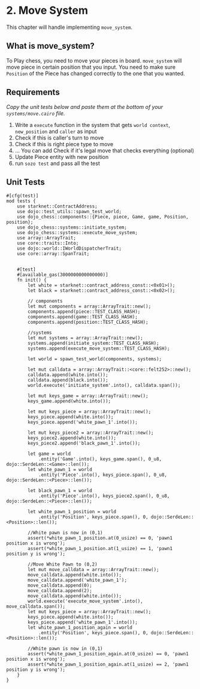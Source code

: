 # 2. Move System

This chapter will handle implementing `move_system`.

## What is move_system?

To Play chess, you need to move your pieces in board. `move_system` will move piece in certain position that you input. You need to make sure `Position` of the Piece has changed correctly to the one that you wanted.

## Requirements

_Copy the unit tests below and paste them at the bottom of your `systems/move.cairo` file._

1. Write a `execute` function in the system that gets `world context`, `new_position` and `caller` as input
2. Check if this is caller's turn to move
3. Check if this is right piece type to move
4. ... You can add Check if it's legal move that checks everything (optional)
5. Update Piece entity with new position
6. run `sozo test` and pass all the test

## Unit Tests

```rust,ignore
#[cfg(test)]
mod tests {
    use starknet::ContractAddress;
    use dojo::test_utils::spawn_test_world;
    use dojo_chess::components::{Piece, piece, Game, game, Position, position};
    use dojo_chess::systems::initiate_system;
    use dojo_chess::systems::execute_move_system;
    use array::ArrayTrait;
    use core::traits::Into;
    use dojo::world::IWorldDispatcherTrait;
    use core::array::SpanTrait;


    #[test]
    #[available_gas(3000000000000000)]
    fn init() {
        let white = starknet::contract_address_const::<0x01>();
        let black = starknet::contract_address_const::<0x02>();

        // components
        let mut components = array::ArrayTrait::new();
        components.append(piece::TEST_CLASS_HASH);
        components.append(game::TEST_CLASS_HASH);
        components.append(position::TEST_CLASS_HASH);

        //systems
        let mut systems = array::ArrayTrait::new();
        systems.append(initiate_system::TEST_CLASS_HASH);
        systems.append(execute_move_system::TEST_CLASS_HASH);

        let world = spawn_test_world(components, systems);

        let mut calldata = array::ArrayTrait::<core::felt252>::new();
        calldata.append(white.into());
        calldata.append(black.into());
        world.execute('initiate_system'.into(), calldata.span());

        let mut keys_game = array::ArrayTrait::new();
        keys_game.append(white.into());

        let mut keys_piece = array::ArrayTrait::new();
        keys_piece.append(white.into());
        keys_piece.append('white_pawn_1'.into());

        let mut keys_piece2 = array::ArrayTrait::new();
        keys_piece2.append(white.into());
        keys_piece2.append('black_pawn_1'.into());

        let game = world
            .entity('Game'.into(), keys_game.span(), 0_u8, dojo::SerdeLen::<Game>::len());
        let white_pawn_1 = world
            .entity('Piece'.into(), keys_piece.span(), 0_u8, dojo::SerdeLen::<Piece>::len());

        let black_pawn_1 = world
            .entity('Piece'.into(), keys_piece2.span(), 0_u8, dojo::SerdeLen::<Piece>::len());

        let white_pawn_1_position = world
            .entity('Position', keys_piece.span(), 0, dojo::SerdeLen::<Position>::len());

        //White pawn is now in (0,1)
        assert(*white_pawn_1_position.at(0_usize) == 0, 'pawn1 position x is wrong');
        assert(*white_pawn_1_position.at(1_usize) == 1, 'pawn1 position y is wrong');

        //Move White Pawn to (0,2)
        let mut move_calldata = array::ArrayTrait::new();
        move_calldata.append(white.into());
        move_calldata.append('white_pawn_1');
        move_calldata.append(0);
        move_calldata.append(2);
        move_calldata.append(white.into());
        world.execute('execute_move_system'.into(), move_calldata.span());
        let mut keys_piece = array::ArrayTrait::new();
        keys_piece.append(white.into());
        keys_piece.append('white_pawn_1'.into());
        let white_pawn_1_position_again = world
            .entity('Position', keys_piece.span(), 0, dojo::SerdeLen::<Position>::len());

        //White pawn is now in (0,1)
        assert(*white_pawn_1_position_again.at(0_usize) == 0, 'pawn1 position x is wrong');
        assert(*white_pawn_1_position_again.at(1_usize) == 2, 'pawn1 position y is wrong');
    }
}
```
